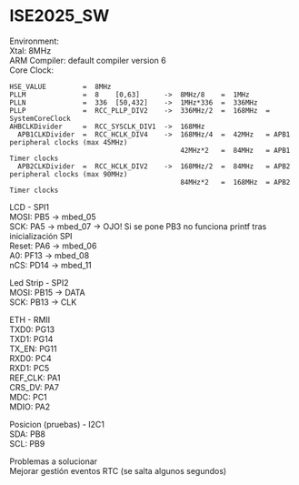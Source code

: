 # ISE2025_SW  
  
  
Environment:  
    Xtal: 8MHz  
    ARM Compiler: default compiler version 6  
    Core Clock:
  
    HSE_VALUE         =  8MHz  
	PLLM              =  8    [0,63]      ->  8MHz/8    =  1MHz  
	PLLN              =  336  [50,432]    ->  1MHz*336  =  336MHz  
	PLLP              =  RCC_PLLP_DIV2    ->  336MHz/2  =  168MHz  = SystemCoreClock  
	AHBCLKDivider     =  RCC_SYSCLK_DIV1  ->  168MHz  
      APB1CLKDivider  =  RCC_HCLK_DIV4    ->  168MHz/4  =  42MHz   = APB1 peripheral clocks (max 45MHz)  
                                              42MHz*2   =  84MHz   = APB1 Timer clocks  
      APB2CLKDivider  =  RCC_HCLK_DIV2    ->  168MHz/2  =  84MHz   = APB2 peripheral clocks (max 90MHz)  
                                              84MHz*2   =  168MHz  = APB2 Timer clocks  
  
LCD - SPI1  
    MOSI:       PB5  ->  mbed_05  
    SCK:        PA5  ->  mbed_07 -> OJO! Si se pone PB3 no funciona printf tras inicialización SPI  
    Reset:      PA6  ->  mbed_06  
    A0:         PF13 ->  mbed_08  
    nCS:        PD14 ->  mbed_11  
  
Led Strip - SPI2  
    MOSI:       PB15 ->  DATA  
    SCK:        PB13 ->  CLK  
  
ETH - RMII  
    TXD0:       PG13  
    TXD1:       PG14  
    TX_EN:      PG11  
    RXD0:       PC4  
    RXD1:       PC5  
    REF_CLK:    PA1  
    CRS_DV:     PA7  
    MDC:        PC1  
    MDIO:       PA2  
  
Posicion (pruebas) - I2C1  
    SDA:        PB8  
    SCL:        PB9  
  
Problemas a solucionar  
    Mejorar gestión eventos RTC (se salta algunos segundos)  
